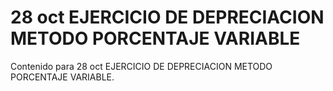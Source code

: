 # 28 oct  EJERCICIO DE DEPRECIACION METODO PORCENTAJE VARIABLE

Contenido para 28 oct  EJERCICIO DE DEPRECIACION METODO PORCENTAJE VARIABLE.